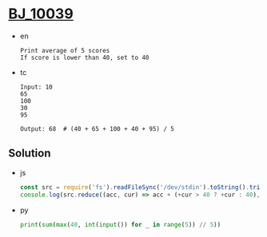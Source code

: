 # [BJ_10039](https://acmicpc.net/problem/10039)

* en

  ```en
  Print average of 5 scores
  If score is lower than 40, set to 40
  ```

* tc

  ```tc
  Input: 10
  65
  100
  30
  95

  Output: 68  # (40 + 65 + 100 + 40 + 95) / 5
  ```

## Solution

* js

  ```js
  const src = require('fs').readFileSync('/dev/stdin').toString().trim().split('\n');
  console.log(src.reduce((acc, cur) => acc + (+cur > 40 ? +cur : 40), 0) / src.length);
  ```

* py

  ```py
  print(sum(max(40, int(input()) for _ in range(5)) // 5))
  ```
